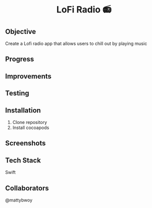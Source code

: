 <h1 align="center">

LoFi Radio 📻

</h1>

## Objective
Create a Lofi radio app that allows users to chill out by playing music

## Progress 

## Improvements

## Testing

## Installation

1. Clone repository
2. Install cocoapods

## Screenshots

## Tech Stack
Swift

## Collaborators
@mattybwoy

